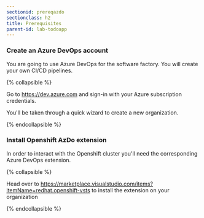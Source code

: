 ```yaml
---
sectionid: prereqazdo
sectionclass: h2
title: Prerequisites 
parent-id: lab-todoapp
---
```


### Create an Azure DevOps account

You are going to use Azure DevOps for the software factory. You will create your own CI/CD pipelines.

{% collapsible %}

Go to <https://dev.azure.com> and sign-in with your Azure subscription credentials.

You'll be taken through a quick wizard to create a new organization.

{% endcollapsible %}

### Install Openshift AzDo extension

In order to interact with the Openshift cluster you'll need the corresponding Azure DevOps extension.

{% collapsible %}

Head over to <https://marketplace.visualstudio.com/items?itemName=redhat.openshift-vsts> to install the extension on your organization

{% endcollapsible %}
